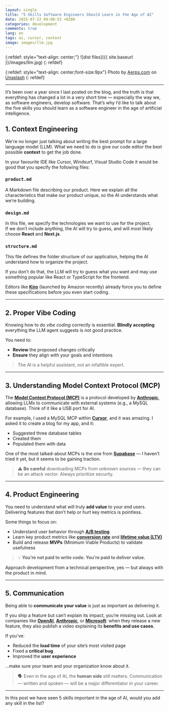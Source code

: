 ```yaml
---
layout: single
title: "5 Skills Software Engineers Should Learn in the Age of AI"
date: 2025-07-22 09:08:53 +0200
categories: development
comments: true
lang: en
tags: ai, cursor, context 
image: images/llm.jpg
---
```


{:refdef: style="text-align: center;"}
![dist files]({{ site.baseurl }}/images/llm.jpg)
{: refdef}

{:refdef: style="text-align: center;font-size:9px"}
Photo by <a href="https://unsplash.com/@almoya?utm_content=creditCopyText&utm_medium=referral&utm_source=unsplash">Aerps.com</a> on <a href="https://unsplash.com/photos/a-laptop-displays-a-search-bar-asking-how-it-can-help-0Jk1QCGMz5o?utm_content=creditCopyText&utm_medium=referral&utm_source=unsplash">Unsplash</a> 
{: refdef} 

---

It’s been over a year since I last posted on the blog, and the truth is that everything has changed a lot in a very short time — especially the way we, as software engineers, develop software. That’s why I’d like to talk about the five skills you should learn as a software engineer in the age of artificial intelligence.

## 1. Context Engineering

We're no longer just talking about writing the best prompt for a large language model (LLM). What we need to do is give our code editor the best possible **context** to get the job done.

In your favourite IDE like Cursor, Windsurf, Visual Studio Code it would be good that you specify the following files:

### `product.md`

A Markdown file describing our product. Here we explain all the characteristics that make our product unique, so the AI understands what we’re building.

### `design.md`

In this file, we specify the technologies we want to use for the project.  
If we don’t include anything, the AI will try to guess, and will most likely choose **React** and **Next.js**.

### `structure.md`

This file defines the folder structure of our application, helping the AI understand how to organize the project.

If you don’t do that, the LLM will try to guess what you want and may use something popular like React or TypeScript for the frontend.

Editors like [**Kiro**](https://kiro.dev/) (launched by Amazon recently) already force you to define these specifications before you even start coding.

---

## 2. Proper Vibe Coding

Knowing how to do *vibe coding* correctly is essential. **Blindly accepting** everything the LLM agent suggests is not good practice.

You need to:

- **Review** the proposed changes critically  
- **Ensure** they align with your goals and intentions  

> The AI is a helpful assistant, not an infallible expert.

---

## 3. Understanding Model Context Protocol (MCP)

The **[Model Context Protocol (MCP)](https://www.anthropic.com/index/model-context-protocol)** is a protocol developed by [**Anthropic**](https://www.anthropic.com/), allowing LLMs to communicate with external systems (e.g., a MySQL database). Think of it like a USB port for AI.

For example, I used a MySQL MCP within [**Cursor**](https://www.cursor.sh/), and it was amazing. I asked it to create a blog for my app, and it:

- Suggested three database tables  
- Created them  
- Populated them with data  

One of the most talked-about MCPs is the one from [**Supabase**](https://supabase.com/edge-functions/mcp) — I haven’t tried it yet, but it seems to be gaining traction.

> ⚠️ **Be careful** downloading MCPs from unknown sources — they can be an attack vector. Always prioritize security.

---

## 4. Product Engineering

You need to understand what will truly **add value** to your end users. Delivering features that don't help or hurt key metrics is pointless.

Some things to focus on:

- Understand user behavior through [**A/B testing**](https://en.wikipedia.org/wiki/A/B_testing)  
- Learn key product metrics like **[conversion rate](https://en.wikipedia.org/wiki/Conversion_rate_optimization)** and **[lifetime value (LTV)](https://www.shopify.com/blog/customer-lifetime-value)**  
- Build and release **MVPs** (Minimum Viable Products) to validate usefulness  

> 💡 **You’re not paid to write code. You’re paid to deliver value.**

Approach development from a technical perspective, yes — but always with the product in mind.

---

## 5. Communication

Being able to **communicate your value** is just as important as delivering it.

If you ship a feature but can’t explain its impact, you’re missing out. Look at companies like [**OpenAI**](https://openai.com/), [**Anthropic**](https://www.anthropic.com/), or [**Microsoft**](https://blogs.microsoft.com/blog/tag/ai/): when they release a new feature, they also publish a video explaining its **benefits and use cases**.

If you’ve:

- Reduced the **load time** of your site’s most visited page  
- Fixed a **critical bug**  
- Improved the **user experience**  

…make sure your team and your organization know about it.

> 🗣️ Even in the age of AI, the **human side** still matters. Communication — written and spoken — will be a major differentiator in your career.

---

In this post we have seen 5 skills important in the age of AI, would you add any skill in the list?   
